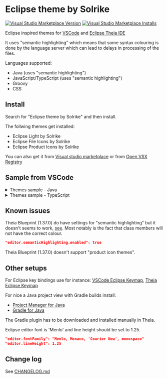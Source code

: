 # Eclipse theme by Solrike
[![Visual Studio Marketplace Version](https://img.shields.io/visual-studio-marketplace/v/solrike.eclipse-theme-by-solrike.svg)](https://marketplace.visualstudio.com/items?itemName=solrike.eclipse-theme-by-solrike) [![Visual Studio Marketplace Installs](https://img.shields.io/visual-studio-marketplace/i/solrike.eclipse-theme-by-solrike.svg)](https://marketplace.visualstudio.com/items?itemName=solrike.eclipse-theme-by-solrike)

Eclipse inspired themes for [VSCode](https://code.visualstudio.com "VSCode")  and [Eclipse Theia IDE](https://theia-ide.org "Theia")



It uses "semantic highlighting" which means that some syntax colouring is done by the language server which can lead to delays in processing of the files.

Languages supported:
* Java (uses "semantic highlighting")
* JavaScript/TypeScript (uses "semantic highlighting")
* Groovy
* CSS


## Install

Search for "Eclipse theme by Solrike" and then install.

The follwing themes get installed:
* Eclipse Light by Solrike
* Eclipse File Icons by Solrike
* Eclipse Product Icons by Solrike

You can also get it from [Visual studio marketplace](https://marketplace.visualstudio.com/items?itemName=solrike.eclipse-theme-by-solrike "marketplace")
or from [Open VSX Registry](https://open-vsx.org/extension/solrike/eclipse-theme-by-solrike "Open VSX Registry")

## Sample from VSCode

<details>
<summary>Themes sample - Java</summary>
  <img src="https://raw.githubusercontent.com/Lucas3oo/eclipse-theme-by-solrike/main/assets/vscode-screenshot.png" name="screenshot">
</details>
<details>
<summary>Themes sample - TypeScript</summary>
  <img src="https://raw.githubusercontent.com/Lucas3oo/eclipse-theme-by-solrike/main/assets/vscode-screenshot2.png" name="screenshot">
</details>


## Known issues

Theia Blueprint (1.37.0) do have settings for "semantic highlighting" but it doesn't seems to work, [see](https://github.com/eclipse-theia/theia/issues/10428). Most notably is the fact that class members will not have the correct colour.

```json
"editor.semanticHighlighting.enabled": true
```

Theia Blueprint (1.37.0) doesn't support "product icon themes".


## Other setups

For Eclipse key bindings use for instance: [VSCode Eclipse Keymap](https://marketplace.visualstudio.com/items?itemName=alphabotsec.vscode-eclipse-keybindings "Eclipse Keymap"),
[Theia Eclipse Keymap](https://open-vsx.org/extension/alphabotsec/vscode-eclipse-keybindings "Eclipse Keymap")

For nice a Java project view with Gradle builds install:
* [Project Manager for Java](https://marketplace.visualstudio.com/items?itemName=vscjava.vscode-java-dependency)
* [Gradle for Java](https://marketplace.visualstudio.com/items?itemName=vscjava.vscode-gradle)

The Gradle plugin has to be downloaded and installed manually in Theia.

Eclipse editor font is 'Menlo' and line height should be set to 1.25.

```json
"editor.fontFamily": "Menlo, Monaco, 'Courier New', monospace"
"editor.lineHeight": 1.25
```

## Change log
See [CHANGELOG.md](./CHANGELOG.md)


